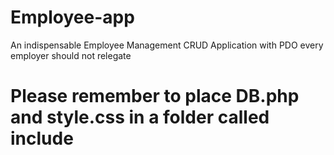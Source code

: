 # Employee-app
An indispensable Employee Management CRUD Application with PDO every employer should not relegate
# Please remember to place DB.php and style.css in a folder called include
